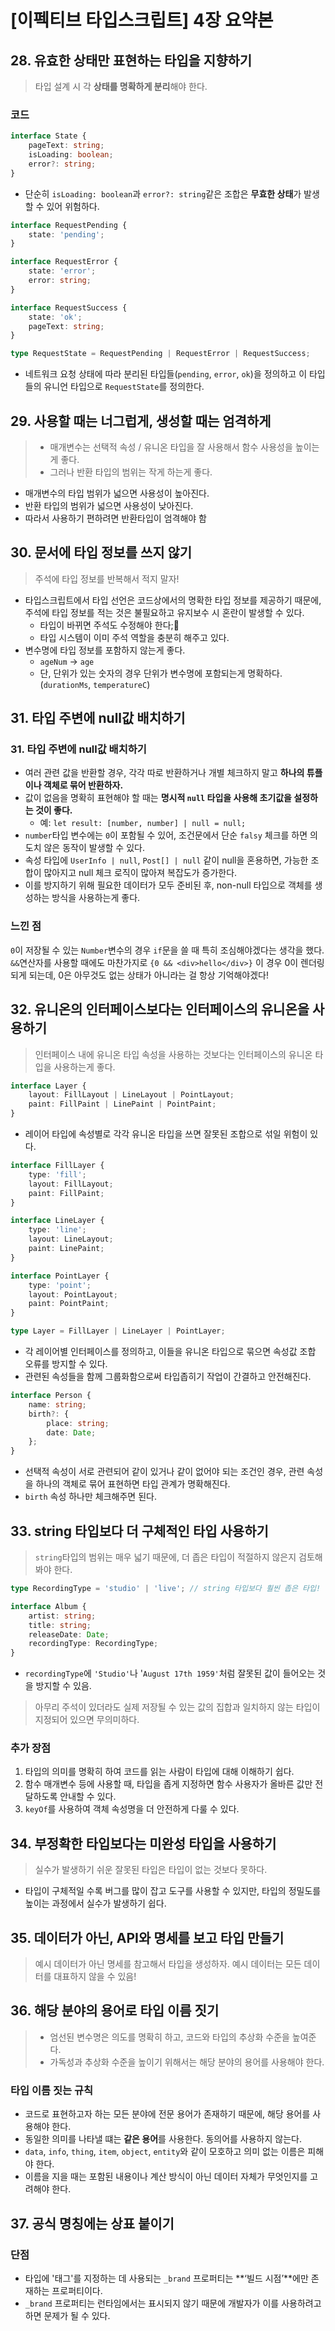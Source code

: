 # [이펙티브 타입스크립트] 4장 요약본

## 28. 유효한 상태만 표현하는 타입을 지향하기

> 타입 설계 시 각 **상태를 명확하게 분리**해야 한다.

### 코드

```ts
interface State {
    pageText: string;
    isLoading: boolean;
    error?: string;
}
```

-   단순히 `isLoading: boolean`과 `error?: string`같은 조합은 **무효한 상태**가 발생할 수 있어 위험하다.

```ts
interface RequestPending {
    state: 'pending';
}

interface RequestError {
    state: 'error';
    error: string;
}

interface RequestSuccess {
    state: 'ok';
    pageText: string;
}

type RequestState = RequestPending | RequestError | RequestSuccess;
```

-   네트워크 요청 상태에 따라 분리된 타입들(`pending`, `error`, `ok`)을 정의하고 이 타입들의 유니언 타입으로 `RequestState`를 정의한다.

## 29. 사용할 때는 너그럽게, 생성할 때는 엄격하게

> -   매개변수는 선택적 속성 / 유니온 타입을 잘 사용해서 함수 사용성을 높이는게 좋다.
> -   그러나 반환 타입의 범위는 작게 하는게 좋다.

-   매개변수의 타입 범위가 넓으면 사용성이 높아진다.
-   반환 타입의 범위가 넓으면 사용성이 낮아진다.
-   따라서 사용하기 편하려면 반환타입이 엄격해야 함

## 30. 문서에 타입 정보를 쓰지 않기

> 주석에 타입 정보를 반복해서 적지 말자!

-   타입스크립트에서 타입 선언은 코드상에서의 명확한 타입 정보를 제공하기 때문에, 주석에 타입 정보를 적는 것은 불필요하고 유지보수 시 혼란이 발생할 수 있다.
    -   타입이 바뀌면 주석도 수정해야 한다;🤔
    -   타입 시스템이 이미 주석 역할을 충분히 해주고 있다.
-   변수명에 타입 정보를 포함하지 않는게 좋다.
    -   `ageNum` → `age`
    -   단, 단위가 있는 숫자의 경우 단위가 변수명에 포함되는게 명확하다. (`durationMs`, `temperatureC`)

## 31. 타입 주변에 null값 배치하기

>

### 31. 타입 주변에 null값 배치하기

-   여러 관련 값을 반환할 경우, 각각 따로 반환하거나 개별 체크하지 말고 **하나의 튜플이나 객체로 묶어 반환하자.**
-   값이 없음을 명확히 표현해야 할 때는 **명시적 `null` 타입을 사용해 초기값을 설정하는 것이 좋다.**
    -   예: `let result: [number, number] | null = null;`
-   `number`타입 변수에는 `0`이 포함될 수 있어, 조건문에서 단순 `falsy` 체크를 하면 의도치 않은 동작이 발생할 수 있다.
-   속성 타입에 `UserInfo | null`, `Post[] | null` 같이 null을 혼용하면, 가능한 조합이 많아지고 null 체크 로직이 많아져 복잡도가 증가한다.
-   이를 방지하기 위해 필요한 데이터가 모두 준비된 후, non-null 타입으로 객체를 생성하는 방식을 사용하는게 좋다.

### 느낀 점

`0`이 저장될 수 있는 `Number`변수의 경우 `if`문을 쓸 때 특히 조심해야겠다는 생각을 했다. `&&`연산자를 사용할 때에도 마찬가지로 `{0 && <div>hello</div>}` 이 경우 0이 렌더링 되게 되는데, 0은 아무것도 없는 상태가 아니라는 걸 항상 기억해야겠다!

## 32. 유니온의 인터페이스보다는 인터페이스의 유니온을 사용하기

> 인터페이스 내에 유니온 타입 속성을 사용하는 것보다는 인터페이스의 유니온 타입을 사용하는게 좋다.

```ts
interface Layer {
    layout: FillLayout | LineLayout | PointLayout;
    paint: FillPaint | LinePaint | PointPaint;
}
```

-   레이어 타입에 속성별로 각각 유니온 타입을 쓰면 잘못된 조합으로 섞일 위험이 있다.

```ts
interface FillLayer {
    type: 'fill';
    layout: FillLayout;
    paint: FillPaint;
}

interface LineLayer {
    type: 'line';
    layout: LineLayout;
    paint: LinePaint;
}

interface PointLayer {
    type: 'point';
    layout: PointLayout;
    paint: PointPaint;
}

type Layer = FillLayer | LineLayer | PointLayer;
```

-   각 레이어별 인터페이스를 정의하고, 이들을 유니온 타입으로 묶으면 속성값 조합 오류를 방지할 수 있다.
-   관련된 속성들을 함께 그룹화함으로써 타입좁히기 작업이 간결하고 안전해진다.

```ts
interface Person {
    name: string;
    birth?: {
        place: string;
        date: Date;
    };
}
```

-   선택적 속성이 서로 관련되어 같이 있거나 같이 없어야 되는 조건인 경우, 관련 속성을 하나의 객체로 묶어 표현하면 타입 관계가 명확해진다.
-   `birth` 속성 하나만 체크해주면 된다.

## 33. string 타입보다 더 구체적인 타입 사용하기

> `string`타입의 범위는 매우 넓기 때문에, 더 좁은 타입이 적절하지 않은지 검토해봐야 한다.

```ts
type RecordingType = 'studio' | 'live'; // string 타입보다 훨씬 좁은 타입!

interface Album {
    artist: string;
    title: string;
    releaseDate: Date;
    recordingType: RecordingType;
}
```

-   `recordingType`에 `'Studio'`나 '`August 17th 1959'`처럼 잘못된 값이 들어오는 것을 방지할 수 있음.

> 아무리 주석이 있더라도 실제 저장될 수 있는 값의 집합과 일치하지 않는 타입이 지정되어 있으면 무의미하다.

### 추가 장점

1. 타입의 의미를 명확히 하여 코드를 읽는 사람이 타입에 대해 이해하기 쉽다.
2. 함수 매개변수 등에 사용할 때, 타입을 좁게 지정하면 함수 사용자가 올바른 값만 전달하도록 안내할 수 있다.
3. `keyOf`를 사용하여 객체 속성명을 더 안전하게 다룰 수 있다.

## 34. 부정확한 타입보다는 미완성 타입을 사용하기

> 실수가 발생하기 쉬운 잘못된 타입은 타입이 없는 것보다 못하다.

-   타입이 구체적일 수록 버그를 많이 잡고 도구를 사용할 수 있지만, 타입의 정밀도를 높이는 과정에서 실수가 발생하기 쉽다.

## 35. 데이터가 아닌, API와 명세를 보고 타입 만들기

> 예시 데이터가 아닌 명세를 참고해서 타입을 생성하자. 예시 데이터는 모든 데이터를 대표하지 않을 수 있음!

## 36. 해당 분야의 용어로 타입 이름 짓기

> -   엄선된 변수명은 의도를 명확히 하고, 코드와 타입의 추상화 수준을 높여준다.
> -   가독성과 추상화 수준을 높이기 위해서는 해당 분야의 용어를 사용해야 한다.

### 타입 이름 짓는 규칙

-   코드로 표현하고자 하는 모든 분야에 전문 용어가 존재하기 때문에, 해당 용어를 사용해야 한다.
-   동일한 의미를 나타낼 떄는 **같은 용어**를 사용한다. 동의어를 사용하지 않는다.
-   `data`, `info`, `thing`, `item`, `object`, `entity`와 같이 모호하고 의미 없는 이름은 피해야 한다.
-   이름을 지을 때는 포함된 내용이나 계산 방식이 아닌 데이터 자체가 무엇인지를 고려해야 한다.

## 37. 공식 명칭에는 상표 붙이기

### 단점

-   타입에 '태그'를 지정하는 데 사용되는 `_brand` 프로퍼티는 **‘빌드 시점’**에만 존재하는 프로퍼티이다.
-   `_brand` 프로퍼티는 런타임에서는 표시되지 않기 때문에 개발자가 이를 사용하려고 하면 문제가 될 수 있다.
